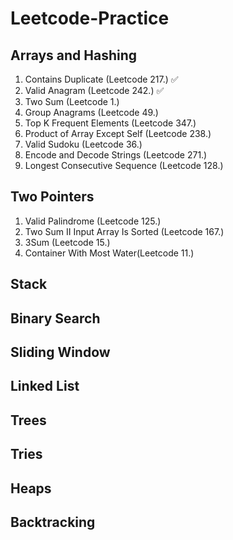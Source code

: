 # Leetcode-Practice

## Arrays and Hashing

1. Contains Duplicate (Leetcode 217.) ✅
2. Valid Anagram (Leetcode 242.) ✅
3. Two Sum (Leetcode 1.)
4. Group Anagrams (Leetcode 49.)
5. Top K Frequent Elements (Leetcode 347.)
6. Product of Array Except Self (Leetcode 238.)
7. Valid Sudoku (Leetcode 36.)
8. Encode and Decode Strings (Leetcode 271.)
9. Longest Consecutive Sequence (Leetcode 128.)

## Two Pointers

1. Valid Palindrome (Leetcode 125.)
2. Two Sum II Input Array Is Sorted (Leetcode 167.)
3. 3Sum (Leetcode 15.)
4. Container With Most Water(Leetcode 11.)

## Stack

## Binary Search

## Sliding Window

## Linked List

## Trees

## Tries

## Heaps

## Backtracking 